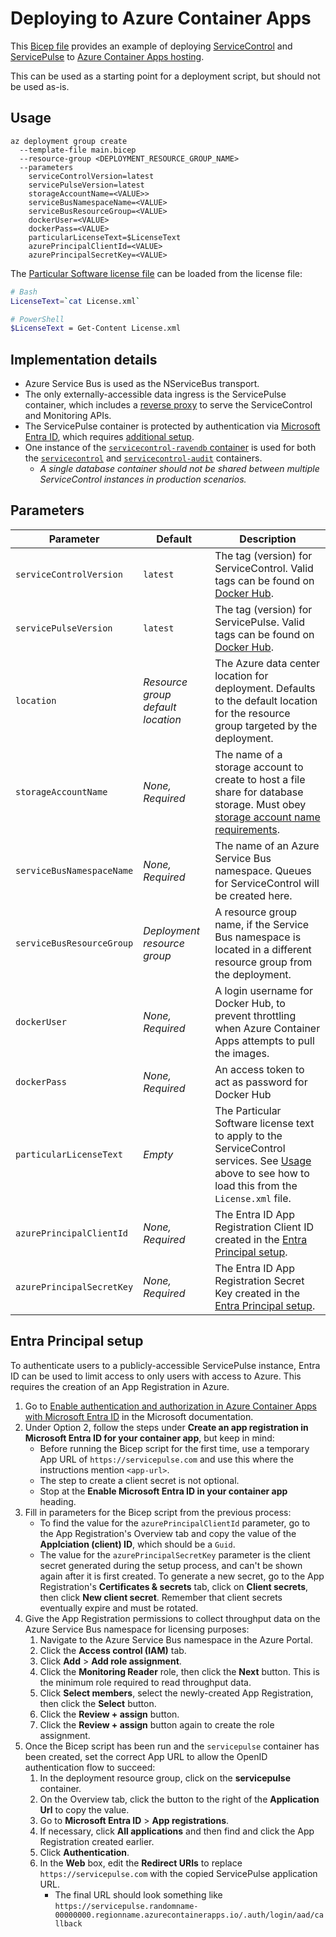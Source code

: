 # Deploying to Azure Container Apps

This [Bicep file](https://learn.microsoft.com/en-us/azure/azure-resource-manager/bicep/file) provides an example of deploying [ServiceControl](https://docs.particular.net/servicecontrol/) and [ServicePulse](https://docs.particular.net/servicepulse/) to [Azure Container Apps hosting](https://learn.microsoft.com/en-us/azure/container-apps/overview).

This can be used as a starting point for a deployment script, but should not be used as-is.

## Usage

```pwsh
az deployment group create
  --template-file main.bicep
  --resource-group <DEPLOYMENT_RESOURCE_GROUP_NAME>
  --parameters
    serviceControlVersion=latest
    servicePulseVersion=latest
    storageAccountName=<VALUE>>
    serviceBusNamespaceName=<VALUE>
    serviceBusResourceGroup=<VALUE>
    dockerUser=<VALUE>
    dockerPass=<VALUE>
    particularLicenseText=$LicenseText
    azurePrincipalClientId=<VALUE>
    azurePrincipalSecretKey=<VALUE>
```

The [Particular Software license file](https://docs.particular.net/nservicebus/licensing/) can be loaded from the license file:

```sh
# Bash
LicenseText=`cat License.xml`

# PowerShell
$LicenseText = Get-Content License.xml
```

## Implementation details

* Azure Service Bus is used as the NServiceBus transport.
* The only externally-accessible data ingress is the ServicePulse container, which includes a [reverse proxy](https://docs.particular.net/servicepulse/containerization/#reverse-proxy) to serve the ServiceControl and Monitoring APIs.
* The ServicePulse container is protected by authentication via [Microsoft Entra ID](https://learn.microsoft.com/en-us/azure/container-apps/authentication-entra), which requires [additional setup](#entra-principal-setup).
* One instance of the [`servicecontrol-ravendb` container](https://docs.particular.net/servicecontrol/ravendb/containers) is used for both the [`servicecontrol`](https://docs.particular.net/servicecontrol/servicecontrol-instances/deployment/containers) and [`servicecontrol-audit`](https://docs.particular.net/servicecontrol/audit-instances/deployment/containers) containers.
  * _A single database container should not be shared between multiple ServiceControl instances in production scenarios._

## Parameters

| Parameter | Default | Description |
|-|-|-|
| `serviceControlVersion` | `latest` | The tag (version) for ServiceControl. Valid tags can be found on [Docker Hub](https://hub.docker.com/r/particular/servicecontrol/tags). |
| `servicePulseVersion` | `latest` | The tag (version) for ServicePulse. Valid tags can be found on [Docker Hub](https://hub.docker.com/r/particular/servicepulse/tags). |
| `location` | _Resource group default location_ | The Azure data center location for deployment. Defaults to the default location for the resource group targeted by the deployment. |
| `storageAccountName` | _None, Required_ | The name of a storage account to create to host a file share for database storage. Must obey [storage account name requirements](https://learn.microsoft.com/en-us/azure/storage/common/storage-account-overview#storage-account-name). |
| `serviceBusNamespaceName` | _None, Required_ | The name of an Azure Service Bus namespace. Queues for ServiceControl will be created here. |
| `serviceBusResourceGroup` | _Deployment resource group_ | A resource group name, if the Service Bus namespace is located in a different resource group from the deployment. |
| `dockerUser` | _None, Required_ | A login username for Docker Hub, to prevent throttling when Azure Container Apps attempts to pull the images. |
| `dockerPass` | _None, Required_ | An access token to act as password for Docker Hub |
| `particularLicenseText` | _Empty_ | The Particular Software license text to apply to the ServiceControl services. See [Usage](#usage) above to see how to load this from the `License.xml` file. |
| `azurePrincipalClientId` | _None, Required_ | The Entra ID App Registration Client ID created in the [Entra Principal setup](#entra-principal-setup). |
| `azurePrincipalSecretKey` | _None, Required_ | The Entra ID App Registration Secret Key created in the [Entra Principal setup](#entra-principal-setup). |

## Entra Principal setup

To authenticate users to a publicly-accessible ServicePulse instance, Entra ID can be used to limit access to only users with access to Azure. This requires the creation of an App Registration in Azure.

1. Go to [Enable authentication and authorization in Azure Container Apps with Microsoft Entra ID](https://learn.microsoft.com/en-us/azure/container-apps/authentication-entra) in the Microsoft documentation.
2. Under Option 2, follow the steps under **Create an app registration in Microsoft Entra ID for your container app**, but keep in mind:
    * Before running the Bicep script for the first time, use a temporary App URL of `https://servicepulse.com` and use this where the instructions  mention `<app-url>`.
    * The step to create a client secret is not optional.
    * Stop at the **Enable Microsoft Entra ID in your container app** heading.
3. Fill in parameters for the Bicep script from the previous process:
    * To find the value for the `azurePrincipalClientId` parameter, go to the App Registration's Overview tab and copy the value of the  **Applciation (client) ID**, which should be a `Guid`.
   * The value for the `azurePrincipalSecretKey` parameter is the client secret generated during the setup process, and can't be shown again after it is first created. To generate a new secret, go to the App Registration's **Certificates & secrets** tab, click on **Client secrets**, then click **New client secret**. Remember that client secrets eventually expire and must be rotated.
4. Give the App Registration permissions to collect throughput data on the Azure Service Bus namespace for licensing purposes:
    1. Navigate to the Azure Service Bus namespace in the Azure Portal.
    2. Click the **Access control (IAM)** tab.
    3. Click **Add** > **Add role assignment**.
    4. Click the **Monitoring Reader** role, then click the **Next** button. This is the minimum role required to read throughput data.
    5. Click **Select members**, select the newly-created App Registration, then click the **Select** button.
    6. Click the **Review + assign** button.
    7. Click the **Review + assign** button again to create the role assignment.
 5. Once the Bicep script has been run and the `servicepulse` container has been created, set the correct App URL to allow the OpenID authentication flow to succeed:
    1. In the deployment resource group, click on the **servicepulse** container.
    2. On the Overview tab, click the button to the right of the **Application Url** to copy the value.
    3. Go to **Microsoft Entra ID** > **App registrations**.
    4. If necessary, click **All applications** and then find and click the App Registration created earlier.
    5. Click **Authentication**.
    6. In the **Web** box, edit the **Redirect URIs** to replace `https://servicepulse.com` with the copied ServicePulse application URL.
        * The final URL should look something like `https://servicepulse.randomname-00000000.regionname.azurecontainerapps.io/.auth/login/aad/callback`